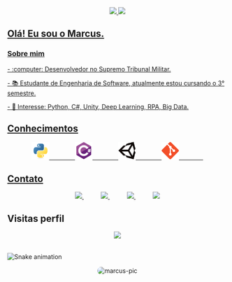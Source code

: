 
<div align="center">
  <a href="https://github.com/marcusviniciusteixeira">
  <img height="150em" src="https://github-readme-stats.vercel.app/api?username=marcusviniciusteixeira&show_icons=true&theme=dracula&include_all_commits=true&count_private=true"/>
  <img height="150em" src="https://github-readme-stats.vercel.app/api/top-langs/?username=marcusviniciusteixeira&layout=compact&langs_count=7&theme=dracula"/>
</div>

## Olá! Eu sou o Marcus. 
  
### Sobre mim
<div style="display: inline_block"  >
<p> - :computer: Desenvolvedor no Supremo Tribunal Militar. </p>
<p> - 📚 Estudante de Engenharia de Software, atualmente estou cursando o 3° semestre. </p>
<p> - 🎯 Interesse: Python, C#, Unity, Deep Learning, RPA, Big Data. </p>   
  
  
</div>
    
## Conhecimentos
<div align="center">
    <img height="40" src="https://raw.githubusercontent.com/devicons/devicon/master/icons/python/python-original.svg">
    &nbsp;&nbsp;&nbsp;&nbsp;&nbsp;&nbsp;&nbsp;&nbsp;&nbsp;&nbsp;&nbsp;&nbsp;&nbsp;
    <img height="40" src="https://raw.githubusercontent.com/devicons/devicon/master/icons/csharp/csharp-original.svg">
    &nbsp;&nbsp;&nbsp;&nbsp;&nbsp;&nbsp;&nbsp;&nbsp;&nbsp;&nbsp;&nbsp;&nbsp;&nbsp;
    <img height="40" src="https://raw.githubusercontent.com/devicons/devicon/master/icons/unity/unity-original.svg">
    &nbsp;&nbsp;&nbsp;&nbsp;&nbsp;&nbsp;&nbsp;&nbsp;&nbsp;&nbsp;&nbsp;&nbsp;&nbsp;
    <img height="40" src="https://raw.githubusercontent.com/devicons/devicon/master/icons/git/git-original.svg">
    &nbsp;&nbsp;&nbsp;&nbsp;&nbsp;&nbsp;&nbsp;&nbsp;&nbsp;&nbsp;&nbsp;&nbsp;&nbsp;  
</div>
  
## Contato

<p align="center">
    <a href="https://github.com/marcusviniciusteixeira">
        <img  src="https://img.shields.io/badge/github-%23100000.svg?&style=for-the-badge&logo=github&logoColor=white&link=mailto:https://github.com/marcusviniciusteixeira">
    </a>
    &nbsp;&nbsp;&nbsp;&nbsp;&nbsp;&nbsp;&nbsp;&nbsp;&nbsp;
    <a href="mailto:marcusvteixeirasilva@gmail.com">
        <img src="https://img.shields.io/badge/gmail-D14836?&style=for-the-badge&logo=gmail&logoColor=white&link=mailto:marcusvteixeirasilva@gmail.com">
    </a>
    &nbsp;&nbsp;&nbsp;&nbsp;&nbsp;&nbsp;&nbsp;&nbsp;&nbsp;
    <a href="https://www.linkedin.com/in/marcus-teixeira-a5b892209">
        <img src="https://img.shields.io/badge/linkedin-%230077B5.svg?&style=for-the-badge&logo=linkedin&logoColor=white&link=mailto:https://www.linkedin.com/in/marcus-teixeira-a5b892209">
    </a>
    &nbsp;&nbsp;&nbsp;&nbsp;&nbsp;&nbsp;&nbsp;&nbsp;&nbsp;
    <a href="https://www.instagram.com/zmarkin">
        <img src="https://img.shields.io/badge/instagram-%23E4405F?style=for-the-badge&logo=instagram&logoColor=white&link=mailto:https://www.linkedin.com/in/marcus-teixeira-a5b892209">
    </a>
    
</p>
   
</p>

<p align="center"> 

 ## Visitas perfil <br>
 <p align="center"> 
   <img alingn="center" src="https://profile-counter.glitch.me/marcusviniciusteixeira/count.svg" />
 </p>

</p>

##

<div> 

  ![Snake animation](https://github.com/marcusviniciusteixeira/marcusviniciusteixeira/blob/output/github-contribution-grid-snake.svg)
 
</div>
<div align="center">
  <img align="center" alt="marcus-pic" height="150" style="border-radius:50px;" src="https://media.giphy.com/media/2ya7xLyEeynlZM4FCw/giphy.gif">
</div>
